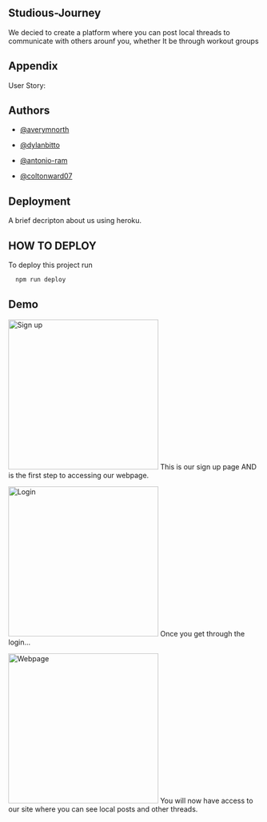 
## Studious-Journey

We decied to create a platform where you can post local threads to communicate with others arounf you, whether It be through workout groups


## Appendix

User Story: 


## Authors
- [@averymnorth](https://github.com/averymnorth)

- [@dylanbitto](https://github.com/Dylanbitto)

- [@antonio-ram](https://github.com/Antonio-Ram)

- [@coltonward07](https://github.com/coltonward07)


## Deployment

A brief decripton about us using heroku.


## HOW TO DEPLOY
To deploy this project run

```bash
  npm run deploy
```
## Demo
<img src="C:\Users\Colton\Desktop\Activities\Screenshot_1.jpg" alt= "Sign up" Width= "300" Heigth= "500"> This is our sign up page AND is the first step to accessing our webpage.

<img src="C:\Users\Colton\Desktop\Activities\Screenshot_2.jpg" alt= "Login" Width= "300" Heigth= "500"> Once you get through the login...

<img src="C:\Users\Colton\Desktop\Activities\Screenshot_3.jpg" alt= "Webpage" Width= "300" Heigth= "500"> You will now have access to our site where you can see local posts and other threads.

